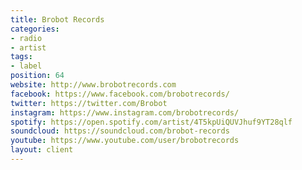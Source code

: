 ```yaml
---
title: Brobot Records
categories:
- radio
- artist
tags:
- label
position: 64
website: http://www.brobotrecords.com
facebook: https://www.facebook.com/brobotrecords/
twitter: https://twitter.com/Brobot
instagram: https://www.instagram.com/brobotrecords/
spotify: https://open.spotify.com/artist/4T5kpUiQUVJhuf9YT28qlf
soundcloud: https://soundcloud.com/brobot-records
youtube: https://www.youtube.com/user/brobotrecords
layout: client
---
```


